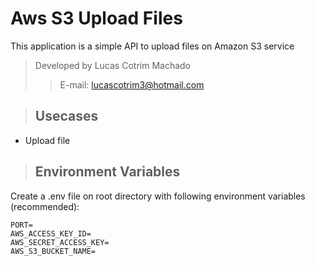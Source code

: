 # Aws S3 Upload Files

This application is a simple API to upload files on Amazon S3 service

> Developed by Lucas Cotrim Machado 
>> E-mail: lucascotrim3@hotmail.com

> ## Usecases

* Upload file

> ## Environment Variables

Create a .env file on root directory with following environment variables (recommended):

`PORT=`\
`AWS_ACCESS_KEY_ID=`\
`AWS_SECRET_ACCESS_KEY=`\
`AWS_S3_BUCKET_NAME=`
